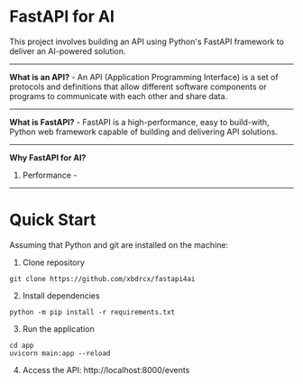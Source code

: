 # FastAPI for AI

This project involves building an API using Python's FastAPI framework to deliver an AI-powered solution.

---

**What is an API?** - An API (Application Programming Interface) is a set of protocols and definitions that allow different software components or programs to communicate with each other and share data.

---

**What is FastAPI?** - FastAPI is a high-performance, easy to build-with, Python web framework capable of building and delivering API solutions.

---

**Why FastAPI for AI?**
1. Performance - 

---

# Quick Start

Assuming that Python and git are installed on the machine:

1. Clone repository
```
git clone https://github.com/xbdrcx/fastapi4ai
```

2. Install dependencies
```
python -m pip install -r requirements.txt
```

3. Run the application
```
cd app
uvicorn main:app --reload
```

4. Access the API: http://localhost:8000/events


